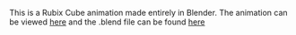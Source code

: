 This is a Rubix Cube animation made entirely in Blender. The animation can be viewed [here](https://github.com/M0HID/rubix-cube/blob/main/output.mp4) and the .blend file can be found [here](https://github.com/M0HID/rubix-cube/blob/main/rubix%20cube.blend)
